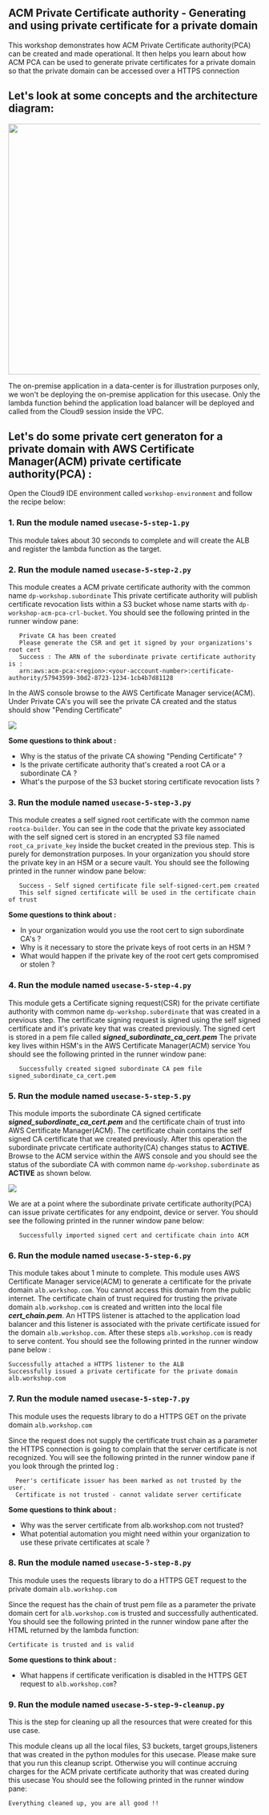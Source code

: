 ## ACM Private Certificate authority - Generating and using private certificate for a private domain

This workshop demonstrates how ACM Private Certificate authority(PCA) can be created and made operational. It then helps you learn
about how ACM PCA can be used to generate private certificates for a private domain so that the private domain can be accessed over
a HTTPS connection

## Let's look at some concepts and the architecture diagram:

<a><img src="images/acm-pca-usecase-arch.png" width="700" height="500"></a><br>

The on-premise application in a data-center is for illustration purposes only, we won't be deploying the on-premise application for this usecase. Only the lambda function behind the application load balancer will be deployed and called from the Cloud9 session inside the VPC. 

## Let's do some private cert generaton for a private domain with AWS Certificate Manager(ACM) private certificate authority(PCA) :

Open the Cloud9 IDE environment called `workshop-environment` and follow the recipe below:

### 1. Run the module named `usecase-5-step-1.py`

This module takes about 30 seconds to complete and will create the ALB and register the lambda function as the target.

### 2. Run the module named `usecase-5-step-2.py`

This module creates a ACM private certificate authority with the common name `dp-workshop.subordinate`
This private certificate authority will publish certificate revocation lists within a S3 bucket whose name starts with `dp-workshop-acm-pca-crl-bucket`.
You should see the following printed in the runner window pane:
```
   Private CA has been created
   Please generate the CSR and get it signed by your organizations's root cert
   Success : The ARN of the subordinate private certificate authority is :
   arn:aws:acm-pca:<region>:<your-acccount-number>:certificate-authority/57943599-30d2-8723-1234-1cb4b7d81128
```
In the AWS console browse to the AWS Certificate Manager service(ACM). Under Private CA's you will see the private CA created and the status should show "Pending Certificate"

<a><img src="images/pca-pending.png"></a><br>

**Some questions to think about :**

* Why is the status of the private CA showing "Pending Certificate" ?
* Is the private certificate authority that's created a root CA or a subordinate CA ?
* What's the purpose of the S3 bucket storing certificate revocation lists ?

### 3. Run the module named `usecase-5-step-3.py`

This module creates a self signed root certificate with the common name `rootca-builder`.
You can see in the code that the private key associated with the self signed cert is stored in an encrypted S3 file named `root_ca_private_key` inside the bucket created in the previous step.
This is purely for demonstration purposes. In your organization you should store the private key in an HSM or a secure vault.
You should see the following printed in the runner window pane below:
```
   Success - Self signed certificate file self-signed-cert.pem created
   This self signed certificate will be used in the certificate chain of trust
```

**Some questions to think about :**

* In your organization would you use the root cert to sign subordinate CA's ?
* Why is it necessary to store the private keys of root certs in an HSM ?
* What would happen if the private key of the root cert gets compromised or stolen ?

### 4. Run the module named `usecase-5-step-4.py`

This module gets a Certificate signing request(CSR) for the private certifiate authority with common name `dp-workshop.subordinate` that was created in a previous step.
The certificate signing request is signed using the self signed certificate and it's private key that was created previously.
The signed cert is stored in a pem file called ***signed_subordinate_ca_cert.pem***
The private key lives within HSM's in the AWS Certificate Manager(ACM) service
You should see the following printed in the runner window pane:
```
   Successfully created signed subordinate CA pem file signed_subordinate_ca_cert.pem
```
### 5. Run the module named `usecase-5-step-5.py`

This module imports the subordinate CA signed certificate ***signed_subordinate_ca_cert.pem*** and the certificate chain of trust into AWS Certificate Manager(ACM).
The certificate chain contains the self signed CA certificate that we created previously.
After this operation the subordinate privcate certificate authority(CA) changes status to **ACTIVE**. 
Browse to the ACM service within the AWS console and you should see the status of the subordiate CA with common name `dp-workshop.subordinate` as **ACTIVE** as shown below.

<a><img src="images/pca-active.png"></a><br>

We are at a point where the subordinate private certificate authority(PCA) can issue private certificates for any endpoint, device or server.
You should see the following printed in the runner window pane below:
```
   Successfully imported signed cert and certificate chain into ACM
```

### 6. Run the module named `usecase-5-step-6.py`

This module takes about 1 minute to complete.
This module uses AWS Certificate Manager service(ACM) to generate a certificate for the private domain `alb.workshop.com`. You cannot access this domain from the public internet.
The certificate chain of trust required for trusting the private domain `alb.workshop.com` is created and written into the local file ***cert_chain.pem***.
An HTTPS listener is attached to the application load balancer and this listener is associated with the private certificate issued for the domain `alb.workshop.com`.
After these steps `alb.workshop.com` is ready to serve content.
You should see the following printed in the runner window pane below :
```
Successfully attached a HTTPS listener to the ALB
Successfully issued a private certificate for the private domain alb.workshop.com
```

### 7. Run the module named `usecase-5-step-7.py`

This module uses the requests library to do a HTTPS GET on the private domain `alb.workshop.com`

Since the request does not supply the certificate trust chain as a parameter the HTTPS connection is going to complain that the server certificate is not recognized. You will see the following printed in the runner window pane if you look through the printed log :
```
  Peer's certificate issuer has been marked as not trusted by the user.
  Certificate is not trusted - cannot validate server certificate
```
**Some questions to think about :**

* Why was the server certificate from alb.workshop.com not trusted? 
* What potential automation you might need within your organization to use these private certificates at scale ?

### 8. Run the module named `usecase-5-step-8.py`

This module uses the requests library to do a HTTPS GET request to the private domain `alb.workshop.com`

Since the request has the chain of trust pem file as a parameter the private domain cert for `alb.workshop.com` is trusted and successfully authenticated. You should see the following printed in the runner window pane after the HTML returned by the lambda function:
  
``` 
Certificate is trusted and is valid
```  

**Some questions to think about :**

* What happens if certificate verification is disabled in the HTTPS GET request to `alb.workshop.com`?

### 9. Run the module named `usecase-5-step-9-cleanup.py`

This is the step for cleaning up all the resources that were created for this use case.

This module cleans up all the local files, S3 buckets, target groups,listeners that was created in the python modules for this usecase.
Please make sure that you run this cleanup script. Otherwise you will continue accruing charges for the ACM private certificate authority that was created during this usecase
You should see the following printed in the runner window pane:
```
Everything cleaned up, you are all good !!
```



  